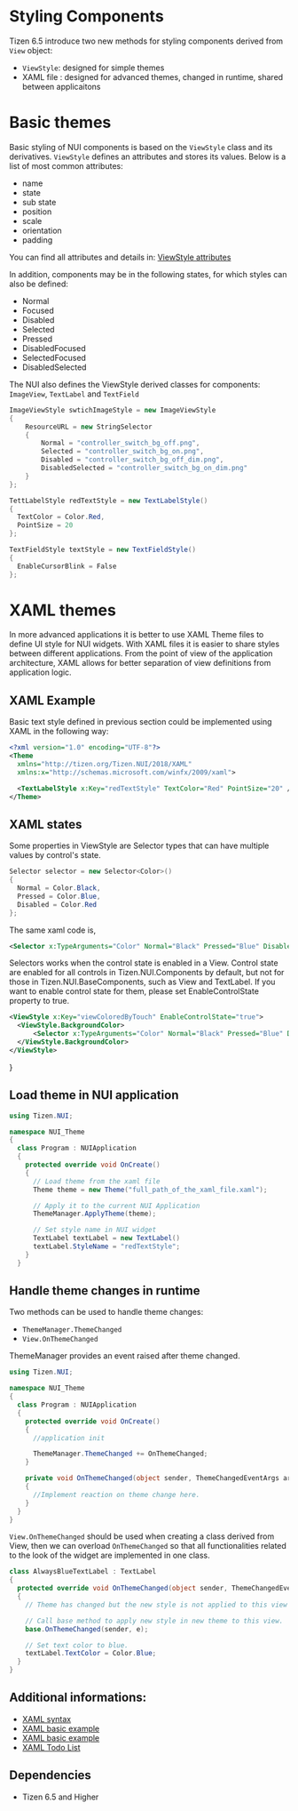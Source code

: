 # Styling Components
Tizen 6.5 introduce two new methods for styling components derived from `View` object:
  * `ViewStyle`: designed for simple themes
  * XAML file : designed for advanced themes, changed in runtime, shared between applicaitons

# Basic themes
Basic styling of NUI components is based on the `ViewStyle` class and its derivatives. `ViewStyle` defines an attributes and stores 
its values. Below is a list of most common attributes:  
* name
* state 
* sub state
* position
* scale
* orientation
* padding 

You can find all attributes and details in: [ViewStyle attributes](https://github.com/Samsung/TizenFX/blob/master/src/Tizen.NUI/src/public/BaseComponents/Style/ViewStyle.cs)

In addition, components may be in the following states, for which styles can also be defined:
* Normal
* Focused
* Disabled 
* Selected 
* Pressed 
* DisabledFocused
* SelectedFocused 
* DisabledSelected

The NUI also defines the ViewStyle derived classes for components:  `ImageView`, `TextLabel` and `TextField`

```csharp
ImageViewStyle swtichImageStyle = new ImageViewStyle
{
    ResourceURL = new StringSelector
    {
        Normal = "controller_switch_bg_off.png",
        Selected = "controller_switch_bg_on.png",
        Disabled = "controller_switch_bg_off_dim.png",
        DisabledSelected = "controller_switch_bg_on_dim.png"
    }
};

TettLabelStyle redTextStyle = new TextLabelStyle()
{
  TextColor = Color.Red,
  PointSize = 20
};

TextFieldStyle textStyle = new TextFieldStyle()
{
  EnableCursorBlink = False
};
```

# XAML themes

In more advanced applications it is better to use XAML Theme files to define UI style for NUI widgets. With XAML files it is easier to share styles between different applications. From the point of view of the application architecture, XAML allows for better separation of view definitions from application logic.

## XAML Example

Basic text style defined in previous section could be implemented using XAML in the following way:

```xml
<?xml version="1.0" encoding="UTF-8"?>
<Theme
  xmlns="http://tizen.org/Tizen.NUI/2018/XAML"
  xmlns:x="http://schemas.microsoft.com/winfx/2009/xaml">

  <TextLabelStyle x:Key="redTextStyle" TextColor="Red" PointSize="20" />
</Theme>
```

## XAML states

Some properties in ViewStyle are Selector types that can have multiple values by control's state.

```csharp
Selector selector = new Selector<Color>()
{
  Normal = Color.Black,
  Pressed = Color.Blue,
  Disabled = Color.Red
};
```

The same xaml code is,

```xml
<Selector x:TypeArguments="Color" Normal="Black" Pressed="Blue" Disabled="Red"/>
```

Selectors works when the control state is enabled in a View. Control state are enabled for all controls in Tizen.NUI.Components by default, but not for those in Tizen.NUI.BaseComponents, such as View and TextLabel. If you want to enable control state for them, please set EnableControlState property to true.

```xml
<ViewStyle x:Key="viewColoredByTouch" EnableControlState="true">
  <ViewStyle.BackgroundColor>
      <Selector x:TypeArguments="Color" Normal="Black" Pressed="Blue" Disabled="Red"/>
  </ViewStyle.BackgroundColor>
</ViewStyle>
```
}

## Load theme in NUI application

```csharp
using Tizen.NUI; 

namespace NUI_Theme
{
  class Program : NUIApplication
  {
    protected override void OnCreate()
    {
      // Load theme from the xaml file
      Theme theme = new Theme("full_path_of_the_xaml_file.xaml");

      // Apply it to the current NUI Application
      ThemeManager.ApplyTheme(theme);

      // Set style name in NUI widget
      TextLabel textLabel = new TextLabel()
      textLabel.StyleName = "redTextStyle";
    }
  }
```

## Handle theme changes in runtime

Two methods can be used to handle theme changes:
* `ThemeManager.ThemeChanged`
* `View.OnThemeChanged`

ThemeManager provides an event raised after theme changed.

```csharp
using Tizen.NUI;

namespace NUI_Theme
{
  class Program : NUIApplication
  {
    protected override void OnCreate()
    {
      //application init

      ThemeManager.ThemeChanged += OnThemeChanged;
    }

    private void OnThemeChanged(object sender, ThemeChangedEventArgs args) 
    {
      //Implement reaction on theme change here.
    }
  }
}
```

`View.OnThemeChanged` should be used when creating a class derived from View, then we can overload `OnThemeChanged` so that all functionalities related to the look of the widget are implemented in one class.

```csharp 
class AlwaysBlueTextLabel : TextLabel
{
  protected override void OnThemeChanged(object sender, ThemeChangedEventArgs e)
  {
    // Theme has changed but the new style is not applied to this view yet.

    // Call base method to apply new style in new theme to this view.
    base.OnThemeChanged(sender, e);

    // Set text color to blue.
    textLabel.TextColor = Color.Blue;
  }
}
```

## Additional informations:
  * [XAML syntax](https://github.com/dalihub/nui-demo/blob/master/ThemeExample/docs/NUIXamlStyleSyntax.md)
  * [XAML basic example](https://github.com/dalihub/nui-demo/tree/master/ThemeExample/Basic1)
  * [XAML basic example](https://github.com/dalihub/nui-demo/tree/master/ThemeExample/Basic2)
  * [XAML Todo List](https://github.com/dalihub/nui-demo/tree/master/ThemeExample/TodoList)

## Dependencies
  -   Tizen 6.5 and Higher
